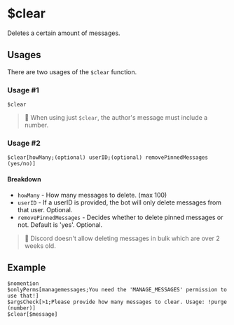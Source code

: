# $clear
Deletes a certain amount of messages.

## Usages
There are two usages of the `$clear` function.

### Usage #1
```
$clear
```
> 📝 When using just `$clear`, the author's message must include a number.

### Usage #2
```
$clear[howMany;(optional) userID;(optional) removePinnedMessages (yes/no)]
```

#### Breakdown
- `howMany` - How many messages to delete. (max 100)
- `userID` - If a userID is provided, the bot will only delete messages from that user. Optional.
- `removePinnedMessages` - Decides whether to delete pinned messages or not. Default is 'yes'. Optional.

> 📝 Discord doesn't allow deleting messages in bulk which are over 2 weeks old.

## Example
```
$nomention
$onlyPerms[managemessages;You need the 'MANAGE_MESSAGES' permission to use that!]
$argsCheck[>1;Please provide how many messages to clear. Usage: !purge (number)]
$clear[$message]
```
